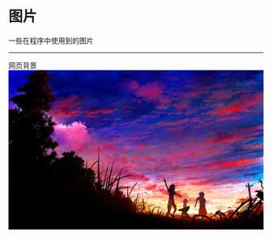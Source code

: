 # 图片  

一些在程序中使用到的图片

------

网页背景
![网页背景](https://github.com/hyacinthee/web_tasks/blob/master/F0/picture/backGround.jpg)
